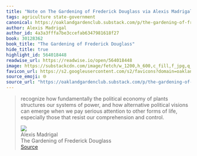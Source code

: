 ```yaml
---
title: "Note on The Gardening of Frederick Douglass via Alexis Madrigal"
tags: agriculture state-government
canonical: https://oaklandgardenclub.substack.com/p/the-gardening-of-frederick-douglass?utm_source=substack&utm_medium=email
author: Alexis Madrigal
author_id: 4a3a3fffa7be3ccefab6347981618f27
book: 30128362
book_title: "The Gardening of Frederick Douglass"
hide_title: true
highlight_id: 564018448
readwise_url: https://readwise.io/open/564018448
image: https://substackcdn.com/image/fetch/w_1200,h_600,c_fill,f_jpg,q_auto:good,fl_progressive:steep,g_auto/https%3A%2F%2Fsubstack-post-media.s3.amazonaws.com%2Fpublic%2Fimages%2F89bbf428-4148-425f-a3b3-587c25ee72d7_362x500.jpeg
favicon_url: https://s2.googleusercontent.com/s2/favicons?domain=oaklandgardenclub.substack.com
source_emoji: 🌐
source_url: "https://oaklandgardenclub.substack.com/p/the-gardening-of-frederick-douglass?utm_source=substack&utm_medium=email#:~:text=recognize%20how%20fundamentally,comprehension%20and%20control."
---
```


> recognize how fundamentally the political economy of plants structures our systems of power, and how alternative political visions can emerge when we pay serious attention to other forms of life, especially those that resist our comprehension and control.
> <div class="quoteback-footer"><div class="quoteback-avatar"><img class="mini-favicon" src="https://s2.googleusercontent.com/s2/favicons?domain=oaklandgardenclub.substack.com"></div><div class="quoteback-metadata"><div class="metadata-inner"><span style="display:none">FROM:</span><div aria-label="Alexis Madrigal" class="quoteback-author"> Alexis Madrigal</div><div aria-label="The Gardening of Frederick Douglass" class="quoteback-title"> The Gardening of Frederick Douglass</div></div></div><div class="quoteback-backlink"><a target="_blank" aria-label="go to the full text of this quotation" rel="noopener" href="https://oaklandgardenclub.substack.com/p/the-gardening-of-frederick-douglass?utm_source=substack&utm_medium=email#:~:text=recognize%20how%20fundamentally,comprehension%20and%20control." class="quoteback-arrow"> Source</a></div></div>